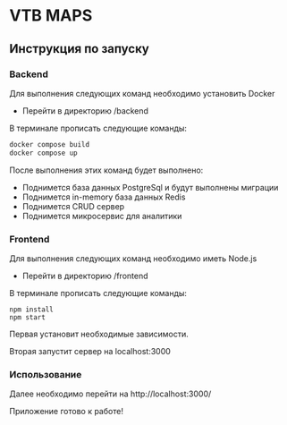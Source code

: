 # VTB MAPS

## Инструкция по запуску

### Backend
Для выполнения следующих команд необходимо установить Docker

- Перейти в директорию /backend

В терминале прописать следующие команды:
```sh
docker compose build 
docker compose up 
```

После выполнения этих команд будет выполнено:

- Поднимется база данных PostgreSql и будут выполнены миграции
- Поднимется in-memory база данных Redis
- Поднимется CRUD сервер
- Поднимется микросервис для аналитики

### Frontend
Для выполнения следующих команд необходимо иметь Node.js

- Перейти в директорию /frontend

В терминале прописать следующие команды:

```shell
npm install
npm start
```

Первая установит необходимые зависимости.

Вторая запустит сервер на localhost:3000

### Использование

Далее необходимо перейти на http://localhost:3000/

Приложение готово к работе!